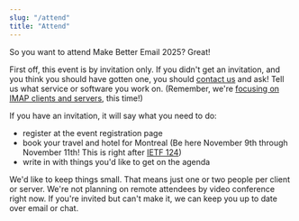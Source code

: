 ```yaml
---
slug: "/attend"
title: "Attend"
---
```


So you want to attend Make Better Email 2025?  Great!

First off, this event is by invitation only.  If you didn't get an invitation,
and you think you should have gotten one, you should [contact
us](ehlo@makebetter.email) and ask!  Tell us what service or software you work
on.  (Remember, we're [focusing on IMAP clients and servers](/about), this
time!)

If you have an invitation, it will say what you need to do:

* register at the event registration page
* book your travel and hotel for Montreal (Be here November 9th through
  November 11th!  This is right after [IETF
  124](https://www.ietf.org/meeting/124/))
* write in with things you'd like to get on the agenda

We'd like to keep things small.  That means just one or two people per client
or server.  We're not planning on remote attendees by video conference right
now.  If you're invited but can't make it, we can keep you up to date over
email or chat.
